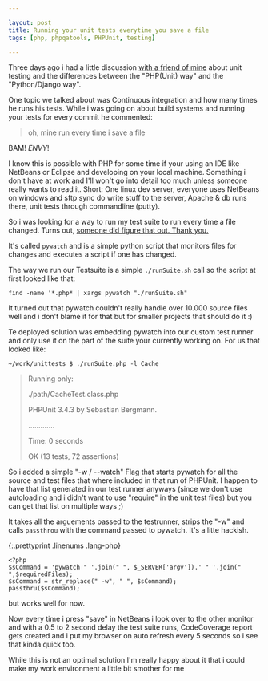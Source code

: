 ```yaml
---

layout: post
title: Running your unit tests everytime you save a file
tags: [php, phpqatools, PHPUnit, testing]

---
```


Three days ago i had a little discussion [with a friend of mine](http://www.gremu.net) about unit testing and the differences between the "PHP(Unit) way" and the "Python/Django way".

One topic we talked about was Continuous integration and how many times he runs his tests. While i was going on about build systems and running your tests for every commit he commented:

> oh, mine run every time i save a file

BAM! *ENVY*!

I know this is possible with PHP for some time if your using an IDE like NetBeans or Eclipse and developing on your local machine. Something i don't have at work and I'll won't go into detail too much unless someone really wants to read it. Short: One linux dev server, everyone uses NetBeans on windows and sftp sync do write stuff to the server, Apache &amp; db runs there, unit tests through commandline (putty).


So i was looking for a way to run my test suite to run every time a file changed. Turns out, [someone did figure that out. Thank you.](http://heisel.org/blog/code/pywatch/) 

It's called `pywatch` and is a simple python script that monitors files for changes and executes a script if one has changed.

The way we run our Testsuite is a simple `./runSuite.sh` call so the script at first looked like that:

`find -name '*.php* | xargs pywatch "./runSuite.sh"`

It turned out that pywatch couldn't really handle over 10.000 source files well and i don't blame it for that but for smaller projects that should do it :)

Te deployed solution was embedding pywatch into our custom test runner and only use it on the part of the suite your currently working on. For us that looked like:

    ~/work/unittests $ ./runSuite.php -l Cache
 
> Running only:
>
>   ./path/CacheTest.class.php
>   
>   PHPUnit 3.4.3 by Sebastian Bergmann.
>   
>   .............
>   
>   Time:  0 seconds
>   
>   OK (13 tests, 72 assertions)

So i added a simple "-w / --watch" Flag that starts pywatch for all the source and test files that where included in that run of PHPUnit. I happen to have that list generated in our test runner anyways (since we don't use autoloading and i didn't want to use "require" in the unit test files) but you can get that list on multiple ways ;)

It takes all the arguements passed to the testrunner, strips the "-w" and calls `passthrou` with the command passed to pywatch. It's a litte hackish.

{:.prettyprint .linenums .lang-php}

	<?php
    $sCommand = 'pywatch " '.join(" ", $_SERVER['argv']).' " '.join(" ",$requiredFiles);
	$sCommand = str_replace(" -w", " ", $sCommand);
	passthru($sCommand);

but works well for now.

Now every time i press "save" in NetBeans i look over to the other monitor and with a 0.5 to 2 second delay the test suite runs, CodeCoverage report gets created and i put my browser on auto refresh every 5 seconds so i see that kinda quick too.

While this is not an optimal solution I'm really happy about it that i could make my work environment a little bit smother for me